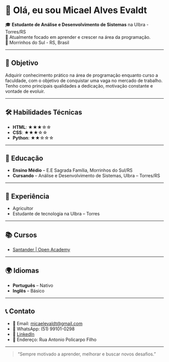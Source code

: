# 👋 Olá, eu sou Micael Alves Evaldt

🎓 **Estudante de Análise e Desenvolvimento de Sistemas** na Ulbra - Torres/RS  
🌱 Atualmente focado em aprender e crescer na área da programação.  
📍 Morrinhos do Sul - RS, Brasil

---

## 🎯 Objetivo

Adquirir conhecimento prático na área de programação enquanto curso a faculdade, com o objetivo de conquistar uma vaga no mercado de trabalho. Tenho como principais qualidades a dedicação, motivação constante e vontade de evoluir.

---

## 🛠️ Habilidades Técnicas

- **HTML**: ★★★☆☆  
- **CSS**: ★★★☆☆  
- **Python**: ★★☆☆☆

---

## 🧠 Educação

- **Ensino Médio** – E.E Sagrada Família, Morrinhos do Sul/RS  
- **Cursando** – Análise e Desenvolvimento de Sistemas, Ulbra – Torres/RS

---

## 💼 Experiência

- Agricultor  
- Estudante de tecnologia na Ulbra – Torres

---

## 📚 Cursos

- [Santander | Open Academy](https://drive.google.com/file/d/1XwJmUXR390lLFtifvFCND2oFs5TBsmm5/view?usp=sharing)

---

## 🌍 Idiomas

- **Português** – Nativo  
- **Inglês** – Básico

---

## 📞 Contato

- 📧 Email: micaelevaldt@gmail.com  
- 📱 WhatsApp: (51) 99101-0298  
- 🔗 [LinkedIn](https://www.linkedin.com/in/micael-evaldt/)  
- 📍 Endereço: Rua Antonio Policarpo Filho

---

> “Sempre motivado a aprender, melhorar e buscar novos desafios.”

